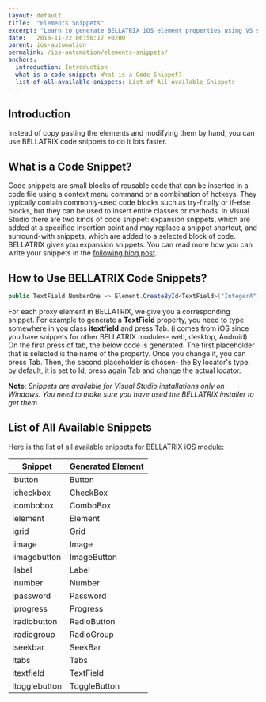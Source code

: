 ```yaml
---
layout: default
title:  "Elements Snippets"
excerpt: "Learn to generate BELLATRIX iOS element properties using VS snippets."
date:   2018-11-22 06:50:17 +0200
parent: ios-automation
permalink: /ios-automation/elements-snippets/
anchors:
  introduction: Introduction
  what-is-a-code-snippet: What is a Code Snippet?
  list-of-all-available-snippets: List of All Available Snippets
---
```

Introduction
-------
Instead of copy pasting the elements and modifying them by hand, you can use BELLATRIX code snippets to do it lots faster.

What is a Code Snippet?
----------------------- 
Code snippets are small blocks of reusable code that can be inserted in a code file using a context menu command or a combination of hotkeys. They typically contain commonly-used code blocks such as try-finally or if-else blocks, but they can be used to insert entire classes or methods. In Visual Studio there are two kinds of code snippet: expansion snippets, which are added at a specified insertion point and may replace a snippet shortcut, and surround-with snippets, which are added to a selected block of code.
BELLATRIX gives you expansion snippets. You can read more how you can write your snippets in the [following blog post](https://www.automatetheplanet.com/visual-studio-code-snippets/).

How to Use BELLATRIX Code Snippets?
-----------------------------------
```csharp
public TextField NumberOne => Element.CreateById<TextField>("IntegerA");
```
For each proxy element in BELLATRIX, we give you a corresponding snippet. For example to generate a **TextField** property, you need to type somewhere in you class **itextfield** and press Tab. (i comes from iOS since you have snippets for other BELLATRIX modules- web, desktop, Android) On the first press of tab, the below code is generated. The first placeholder that is selected is the name of the property. Once you change it, you can press Tab. Then, the second placeholder is chosen- the By locator's type, by default, it is set to Id, press again Tab and change the actual locator.

**Note**: *Snippets are available for Visual Studio installations only on Windows. You need to make sure you have used the BELLATRIX installer to get them.*

List of All Available Snippets
------------------------------
Here is the list of all available snippets for BELLATRIX iOS module:

Snippet | Generated Element
------------ | -------------
ibutton | Button
icheckbox | CheckBox
icombobox | ComboBox
ielement | Element
igrid | Grid
iimage | Image
iimagebutton | ImageButton
ilabel | Label
inumber | Number
ipassword | Password
iprogress | Progress
iradiobutton | RadioButton
iradiogroup | RadioGroup
iseekbar | SeekBar
itabs | Tabs
itextfield | TextField
itogglebutton | ToggleButton
